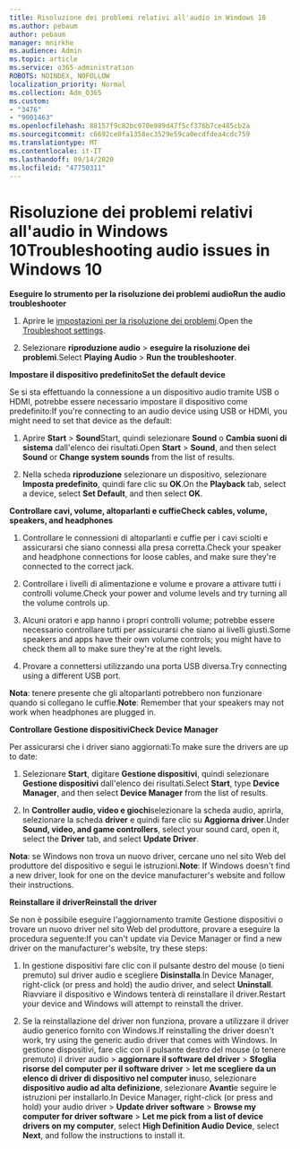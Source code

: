 ```yaml
---
title: Risoluzione dei problemi relativi all'audio in Windows 10
ms.author: pebaum
author: pebaum
manager: mnirkhe
ms.audience: Admin
ms.topic: article
ms.service: o365-administration
ROBOTS: NOINDEX, NOFOLLOW
localization_priority: Normal
ms.collection: Adm_O365
ms.custom:
- "3476"
- "9001463"
ms.openlocfilehash: 88157f9c82bc970e989d47f5cf376b7ce485cb2a
ms.sourcegitcommit: c6692ce0fa1358ec3529e59ca0ecdfdea4cdc759
ms.translationtype: MT
ms.contentlocale: it-IT
ms.lasthandoff: 09/14/2020
ms.locfileid: "47750311"
---
```

# <a name="troubleshooting-audio-issues-in-windows-10"></a><span data-ttu-id="7025f-102">Risoluzione dei problemi relativi all'audio in Windows 10</span><span class="sxs-lookup"><span data-stu-id="7025f-102">Troubleshooting audio issues in Windows 10</span></span>

<span data-ttu-id="7025f-103">**Eseguire lo strumento per la risoluzione dei problemi audio**</span><span class="sxs-lookup"><span data-stu-id="7025f-103">**Run the audio troubleshooter**</span></span>

1.  <span data-ttu-id="7025f-104">Aprire le [impostazioni per la risoluzione dei problemi](ms-settings:troubleshoot).</span><span class="sxs-lookup"><span data-stu-id="7025f-104">Open the [Troubleshoot settings](ms-settings:troubleshoot).</span></span>

2.  <span data-ttu-id="7025f-105">Selezionare **riproduzione audio**  >  **eseguire la risoluzione dei problemi**.</span><span class="sxs-lookup"><span data-stu-id="7025f-105">Select **Playing Audio** > **Run the troubleshooter**.</span></span>

<span data-ttu-id="7025f-106">**Impostare il dispositivo predefinito**</span><span class="sxs-lookup"><span data-stu-id="7025f-106">**Set the default device**</span></span>

<span data-ttu-id="7025f-107">Se si sta effettuando la connessione a un dispositivo audio tramite USB o HDMI, potrebbe essere necessario impostare il dispositivo come predefinito:</span><span class="sxs-lookup"><span data-stu-id="7025f-107">If you're connecting to an audio device using USB or HDMI, you might need to set that device as the default:</span></span>

1. <span data-ttu-id="7025f-108">Aprire **Start**  >  **Sound**Start, quindi selezionare **Sound** o **Cambia suoni di sistema** dall'elenco dei risultati.</span><span class="sxs-lookup"><span data-stu-id="7025f-108">Open **Start** > **Sound**, and then select **Sound** or **Change system sounds** from the list of results.</span></span>

2.  <span data-ttu-id="7025f-109">Nella scheda **riproduzione** selezionare un dispositivo, selezionare **Imposta predefinito**, quindi fare clic su **OK**.</span><span class="sxs-lookup"><span data-stu-id="7025f-109">On the **Playback** tab, select a device, select **Set Default**, and then select **OK**.</span></span>

<span data-ttu-id="7025f-110">**Controllare cavi, volume, altoparlanti e cuffie**</span><span class="sxs-lookup"><span data-stu-id="7025f-110">**Check cables, volume, speakers, and headphones**</span></span>

1. <span data-ttu-id="7025f-111">Controllare le connessioni di altoparlanti e cuffie per i cavi sciolti e assicurarsi che siano connessi alla presa corretta.</span><span class="sxs-lookup"><span data-stu-id="7025f-111">Check your speaker and headphone connections for loose cables, and make sure they're connected to the correct jack.</span></span>

2. <span data-ttu-id="7025f-112">Controllare i livelli di alimentazione e volume e provare a attivare tutti i controlli volume.</span><span class="sxs-lookup"><span data-stu-id="7025f-112">Check your power and volume levels and try turning all the volume controls up.</span></span>

3. <span data-ttu-id="7025f-113">Alcuni oratori e app hanno i propri controlli volume; potrebbe essere necessario controllare tutti per assicurarsi che siano ai livelli giusti.</span><span class="sxs-lookup"><span data-stu-id="7025f-113">Some speakers and apps have their own volume controls; you might have to check them all to make sure they're at the right levels.</span></span>

4. <span data-ttu-id="7025f-114">Provare a connettersi utilizzando una porta USB diversa.</span><span class="sxs-lookup"><span data-stu-id="7025f-114">Try connecting using a different USB port.</span></span>

<span data-ttu-id="7025f-115">**Nota**: tenere presente che gli altoparlanti potrebbero non funzionare quando si collegano le cuffie.</span><span class="sxs-lookup"><span data-stu-id="7025f-115">**Note**: Remember that your speakers may not work when headphones are plugged in.</span></span>

<span data-ttu-id="7025f-116">**Controllare Gestione dispositivi**</span><span class="sxs-lookup"><span data-stu-id="7025f-116">**Check Device Manager**</span></span>

<span data-ttu-id="7025f-117">Per assicurarsi che i driver siano aggiornati:</span><span class="sxs-lookup"><span data-stu-id="7025f-117">To make sure the drivers are up to date:</span></span>

1. <span data-ttu-id="7025f-118">Selezionare **Start**, digitare **Gestione dispositivi**, quindi selezionare **Gestione dispositivi** dall'elenco dei risultati.</span><span class="sxs-lookup"><span data-stu-id="7025f-118">Select **Start**, type **Device Manager**, and then select **Device Manager** from the list of results.</span></span>

2. <span data-ttu-id="7025f-119">In **Controller audio, video e giochi**selezionare la scheda audio, aprirla, selezionare la scheda **driver** e quindi fare clic su **Aggiorna driver**.</span><span class="sxs-lookup"><span data-stu-id="7025f-119">Under **Sound, video, and game controllers**, select your sound card, open it, select the **Driver** tab, and select **Update Driver**.</span></span>

<span data-ttu-id="7025f-120">**Nota**: se Windows non trova un nuovo driver, cercane uno nel sito Web del produttore del dispositivo e segui le istruzioni.</span><span class="sxs-lookup"><span data-stu-id="7025f-120">**Note**: If Windows doesn't find a new driver, look for one on the device manufacturer's website and follow their instructions.</span></span>

<span data-ttu-id="7025f-121">**Reinstallare il driver**</span><span class="sxs-lookup"><span data-stu-id="7025f-121">**Reinstall the driver**</span></span>

<span data-ttu-id="7025f-122">Se non è possibile eseguire l'aggiornamento tramite Gestione dispositivi o trovare un nuovo driver nel sito Web del produttore, provare a eseguire la procedura seguente:</span><span class="sxs-lookup"><span data-stu-id="7025f-122">If you can't update via Device Manager or find a new driver on the manufacturer's website, try these steps:</span></span>

1. <span data-ttu-id="7025f-123">In gestione dispositivi fare clic con il pulsante destro del mouse (o tieni premuto) sul driver audio e scegliere **Disinstalla**.</span><span class="sxs-lookup"><span data-stu-id="7025f-123">In Device Manager, right-click (or press and hold) the audio driver, and select **Uninstall**.</span></span> <span data-ttu-id="7025f-124">Riavviare il dispositivo e Windows tenterà di reinstallare il driver.</span><span class="sxs-lookup"><span data-stu-id="7025f-124">Restart your device and Windows will attempt to reinstall the driver.</span></span>

2. <span data-ttu-id="7025f-125">Se la reinstallazione del driver non funziona, provare a utilizzare il driver audio generico fornito con Windows.</span><span class="sxs-lookup"><span data-stu-id="7025f-125">If reinstalling the driver doesn't work, try using the generic audio driver that comes with Windows.</span></span> <span data-ttu-id="7025f-126">In gestione dispositivi, fare clic con il pulsante destro del mouse (o tenere premuto) il driver audio > **aggiornare il software del driver**  >  **Sfoglia risorse del computer per il software driver**  >  **let me scegliere da un elenco di driver di dispositivo nel computer in**uso, selezionare **dispositivo audio ad alta definizione**, selezionare **Avanti**e seguire le istruzioni per installarlo.</span><span class="sxs-lookup"><span data-stu-id="7025f-126">In Device Manager, right-click (or press and hold) your audio driver > **Update driver software** > **Browse my computer for driver software** > **Let me pick from a list of device drivers on my computer**, select **High Definition Audio Device**, select **Next**, and follow the instructions to install it.</span></span>
